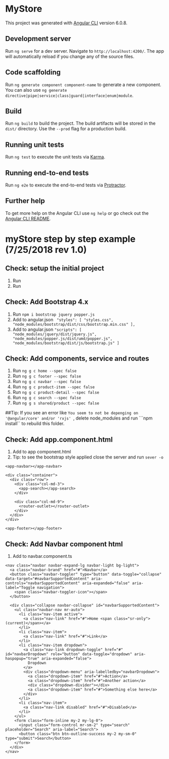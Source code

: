 # MyStore

This project was generated with [Angular CLI](https://github.com/angular/angular-cli) version 6.0.8.

## Development server

Run `ng serve` for a dev server. Navigate to `http://localhost:4200/`. The app will automatically reload if you change any of the source files.

## Code scaffolding

Run `ng generate component component-name` to generate a new component. You can also use `ng generate directive|pipe|service|class|guard|interface|enum|module`.

## Build

Run `ng build` to build the project. The build artifacts will be stored in the `dist/` directory. Use the `--prod` flag for a production build.

## Running unit tests

Run `ng test` to execute the unit tests via [Karma](https://karma-runner.github.io).

## Running end-to-end tests

Run `ng e2e` to execute the end-to-end tests via [Protractor](http://www.protractortest.org/).

## Further help

To get more help on the Angular CLI use `ng help` or go check out the [Angular CLI README](https://github.com/angular/angular-cli/blob/master/README.md).

# myStore step by step example (7/25/2018 rev 1.0)

## Check: setup the initial project
1. Run ```   ```
1. Run ```   ```

## Check: Add Bootstrap 4.x
1. Run ```npm i bootstrap jquery popper.js```
1. Add to angular.json ``` "styles": [
  "styles.css",
  "node_modules/bootstrap/dist/css/bootstrap.min.css"
],```
1. Add to angular.json ```"scripts": [
  "node_modules/jquery/dist/jquery.js",
  "node_modules/popper.js/dist/umd/popper.js",
  "node_modules/bootstrap/dist/js/bootstrap.js"
]```

## Check: Add components, service and routes
1. Run ```ng g c home --spec false```
1. Run ```ng g c footer --spec false```
1. Run ```ng g c navbar --spec false```
1. Run ```ng g c product-item --spec false```
1. Run ```ng g c product-detail --spec false```
1. Run ```ng g c search --spec false```
1. Run ```ng g s shared/product --spec false```

##Tip: 
If you see an error like ```You seem to not be depenging on '@angular/core' and/or 'rxjs' ```, delete node_modules and run ```npm install`` to rebuild this folder.

## Check: Add app.component.html
1. Add to app component.html
1. Tip: to see the bootstrap style applied close the server and run ```sever -o```
```
<app-navbar></app-navbar>

<div class="container">
  <div class="row">
    <div class="col-md-3">
      <app-search></app-search>
    </div>

    <div class="col-md-9">
      <router-outlet></router-outlet>
    </div>
  </div>
</div>

<app-footer></app-footer>
```

## Check: Add Navbar component html
1. Add to navbar.component.ts
```
<nav class="navbar navbar-expand-lg navbar-light bg-light">
  <a class="navbar-brand" href="#">Navbar</a>
  <button class="navbar-toggler" type="button" data-toggle="collapse" data-target="#navbarSupportedContent" aria-controls="navbarSupportedContent" aria-expanded="false" aria-label="Toggle navigation">
    <span class="navbar-toggler-icon"></span>
  </button>

  <div class="collapse navbar-collapse" id="navbarSupportedContent">
    <ul class="navbar-nav mr-auto">
      <li class="nav-item active">
        <a class="nav-link" href="#">Home <span class="sr-only">(current)</span></a>
      </li>
      <li class="nav-item">
        <a class="nav-link" href="#">Link</a>
      </li>
      <li class="nav-item dropdown">
        <a class="nav-link dropdown-toggle" href="#" id="navbarDropdown" role="button" data-toggle="dropdown" aria-haspopup="true" aria-expanded="false">
          Dropdown
        </a>
        <div class="dropdown-menu" aria-labelledby="navbarDropdown">
          <a class="dropdown-item" href="#">Action</a>
          <a class="dropdown-item" href="#">Another action</a>
          <div class="dropdown-divider"></div>
          <a class="dropdown-item" href="#">Something else here</a>
        </div>
      </li>
      <li class="nav-item">
        <a class="nav-link disabled" href="#">Disabled</a>
      </li>
    </ul>
    <form class="form-inline my-2 my-lg-0">
      <input class="form-control mr-sm-2" type="search" placeholder="Search" aria-label="Search">
      <button class="btn btn-outline-success my-2 my-sm-0" type="submit">Search</button>
    </form>
  </div>
</nav>
```

